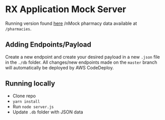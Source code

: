 RX Application Mock Server
==================================================

Running version found [here](http://ec2-54-197-109-63.compute-1.amazonaws.com/)
/nMock pharmacy data available at `/pharmacies`.

## Adding Endpoints/Payload

Create a new endpoint and create your desired payload in a new `.json` file in the `./db` folder.  All changes/new endpoints made on the `master` branch will automatically be deployed by AWS CodeDeploy.

## Running locally

- Clone repo
- `yarn install`
- Run `node server.js`
- Update `.db` folder with JSON data
